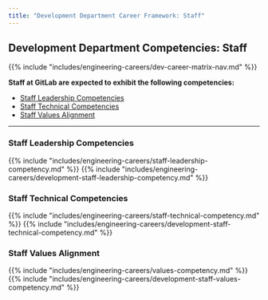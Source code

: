 ```yaml
---
title: "Development Department Career Framework: Staff"
---
```


## Development Department Competencies: Staff

{{% include "includes/engineering-careers/dev-career-matrix-nav.md" %}}

**Staff at GitLab are expected to exhibit the following competencies:**

- [Staff Leadership Competencies](#staff-leadership-competencies)
- [Staff Technical Competencies](#staff-technical-competencies)
- [Staff Values Alignment](#staff-values-alignment)

---

### Staff Leadership Competencies

{{% include "includes/engineering-careers/staff-leadership-competency.md" %}}
{{% include "includes/engineering-careers/development-staff-leadership-competency.md" %}}
  
### Staff Technical Competencies

{{% include "includes/engineering-careers/staff-technical-competency.md" %}}
{{% include "includes/engineering-careers/development-staff-technical-competency.md" %}}

### Staff Values Alignment

{{% include "includes/engineering-careers/values-competency.md" %}}
{{% include "includes/engineering-careers/development-staff-values-competency.md" %}}
